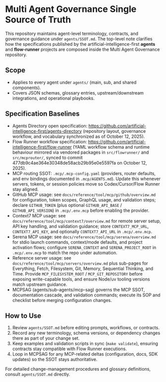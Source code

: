 # Multi Agent Governance Single Source of Truth

This repository maintains agent-level terminology, contracts, and governance guidance under `agents/SSOT.md`. The top-level note clarifies how the specifications published by the artificial-intelligence-first **agents** and **flow-runner** projects are composed inside the Multi Agent Governance repository.

## Scope
- Applies to every agent under `agents/` (main, sub, and shared components).
- Covers JSON schemas, glossary entries, upstream/downstream integrations, and operational playbooks.

## Specification Baselines
- Agents Directory open specification: https://github.com/artificial-intelligence-first/agents-directory (repository layout, governance workflow, and vocabulary synchronized as of October 12, 2025).
- Flow Runner workflow specification: https://github.com/artificial-intelligence-first/flow-runner (YAML workflow schema and runtime behaviour mirrored via vendored packages in `src/flowrunner/` and `src/mcprouter/`, synced to commit 477db9c4ae364e30348de58acb29b95e0e5597fa on October 12, 2025).
- MCP routing SSOT: `.mcp/.mcp-config.yaml` (providers, router defaults, and env bindings documented in `.mcp/AGENTS.md`). Update this whenever servers, tokens, or session policies move so Codex/Cursor/Flow Runner stay aligned.
- GitHub MCP usage: see `docs/reference/tool/mcp/github/overview.md` for configuration, token scopes, GraphQL usage, and validation steps; declare `GITHUB_TOKEN` (plus optional `GITHUB_API_BASE` / `GITHUB_API_VERSION`) in `.mcp/.env.mcp` before enabling the provider.
- Context7 MCP usage: see `docs/reference/tool/mcp/context7/overview.md` for remote server setup, API key handling, and validation guidance; store `CONTEXT7_MCP_URL`, `CONTEXT7_API_KEY`, and optionally `CONTEXT7_API_URL` in `.mcp/.env.mcp`.
- Serena MCP usage: see `docs/reference/tool/mcp/serena/overview.md` for stdio launch commands, context/mode defaults, and project activation flows; configure `SERENA_CONTEXT` and `SERENA_PROJECT_ROOT` in `.mcp/.env.mcp` to match the repo under automation.
- Reference server usage: see `docs/reference/tool/mcp/servers/overview.md` plus sub-pages for Everything, Fetch, Filesystem, Git, Memory, Sequential Thinking, and Time. Provide `MCP_FILESYSTEM_ROOT` / `MCP_GIT_REPOSITORY` before exposing write-capable tools, and ensure Node/uv tooling versions match upstream guidance.
- MCPSAG (agents/sub-agents/mcp-sag) governs the MCP SSOT, documentation cascade, and validation commands; execute its SOP and checklist before merging configuration changes.

## How to Use
1. Review `agents/SSOT.md` before editing prompts, workflows, or contracts.
2. Record any new terminology, schema versions, or dependency changes there as part of your change set.
3. Keep examples and validation scripts in sync (`make validate`), ensuring contracts stay compatible with Flow Runner executions.
4. Loop in MCPSAG for any MCP-related deltas (configuration, docs, SDK updates) so the SSOT stays authoritative.

For detailed change-management procedures and glossary definitions, consult `agents/SSOT.md` directly.
